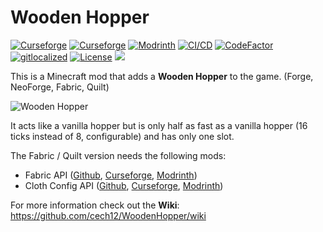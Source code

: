 # Wooden Hopper 

[![Curseforge](http://cf.way2muchnoise.eu/full_440985_downloads(0D0D0D-F16436-fff-010101-fff).svg)](https://www.curseforge.com/minecraft/mc-mods/wooden-hopper)
[![Curseforge](http://cf.way2muchnoise.eu/versions/For%20MC_440985_all(0D0D0D-F16436-fff-010101).svg)](https://www.curseforge.com/minecraft/mc-mods/wooden-hopper/files)
[![Modrinth](https://img.shields.io/modrinth/dt/VOUy9bAs?label=Modrinth&logo=modrinth)](https://modrinth.com/mod/wooden-hopper)
[![CI/CD](https://github.com/cech12/WoodenHopper/actions/workflows/cicd-workflow.yml/badge.svg)](https://github.com/cech12/WoodenHopper/actions/workflows/cicd-workflow.yml)
[![CodeFactor](https://www.codefactor.io/repository/github/cech12/woodenhopper/badge)](https://www.codefactor.io/repository/github/cech12/woodenhopper)
[![gitlocalized ](https://gitlocalize.com/repo/8149/whole_project/badge.svg)](https://gitlocalize.com/repo/8149/?utm_source=badge)
[![License](https://img.shields.io/github/license/cech12/WoodenHopper)](http://opensource.org/licenses/MIT)
[![](https://img.shields.io/discord/752506676719910963.svg?style=flat&color=informational&logo=discord&label=Discord)](https://discord.gg/gRUFH5t)

This is a Minecraft mod that adds a **Wooden Hopper** to the game. (Forge, NeoForge, Fabric, Quilt)

![Wooden Hopper](material/hopper.png)

It acts like a vanilla hopper but is only half as fast as a vanilla hopper (16 ticks instead of 8, configurable) and has only one slot.

The Fabric / Quilt version needs the following mods:

- Fabric API ([Github](https://github.com/FabricMC/fabric), [Curseforge](https://www.curseforge.com/minecraft/mc-mods/fabric-api), [Modrinth](https://modrinth.com/mod/fabric-api))
- Cloth Config API ([Github](https://github.com/shedaniel/cloth-config), [Curseforge](https://www.curseforge.com/minecraft/mc-mods/cloth-config), [Modrinth](https://modrinth.com/mod/cloth-config))

For more information check out the **Wiki**: https://github.com/cech12/WoodenHopper/wiki
